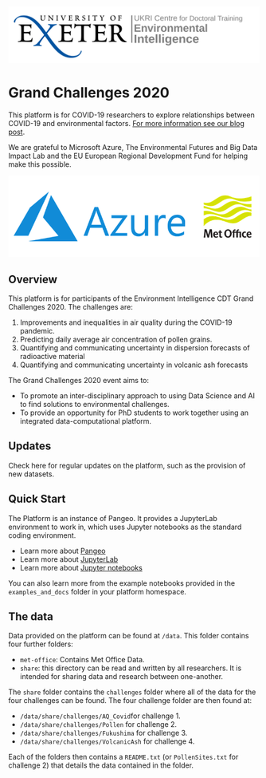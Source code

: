 ![EICDTLogo](examples/EILogo.png)

# Grand Challenges 2020

This platform is for COVID-19 researchers to explore relationships between COVID-19 and environmental factors. [For more information see our blog post](https://medium.com/informatics-lab/met-office-and-partners-offer-data-and-platform-for-covid-19-researchers-83848ac55f5f).

We are grateful to Microsoft Azure, The Environmental Futures and Big Data Impact Lab and the EU European Regional Development Fund for helping make this possible.

![Sponsors](examples/sponsors.png)

## Overview

This platform is for participants of the Environment Intelligence CDT Grand Challenges 2020. The challenges are:
1. Improvements and inequalities in air quality during the COVID-19 pandemic.
2. Predicting daily average air concentration of pollen grains.
3. Quantifying and communicating uncertainty in dispersion forecasts of radioactive material
4. Quantifying and communicating uncertainty in volcanic ash forecasts

The Grand Challenges 2020 event aims to:
- To promote an inter-disciplinary approach to using Data Science and AI to find solutions to environmental challenges.
- To provide an opportunity for PhD students to work together using an integrated data-computational platform.

## Updates

Check here for regular updates on the platform, such as the provision of new datasets.


## Quick Start

The Platform is an instance of Pangeo. It provides a JupyterLab environment to work in, which uses Jupyter notebooks as the standard coding environment.

* Learn more about [Pangeo](http://pangeo.io)
* Learn more about [JupyterLab](https://jupyterlab.readthedocs.io/en/stable)
* Learn more about [Jupyter notebooks](https://jupyterlab.readthedocs.io/en/stable/user/notebook.html)

You can also learn more from the example notebooks provided in the `examples_and_docs` folder in your platform homespace.


## The data

Data provided on the platform can be found at `/data`. This folder contains four further folders:

* `met-office`: Contains Met Office Data.
* `share`: this directory can be read and written by all researchers. It is intended for sharing data and research between one-another.

The `share` folder contains the `challenges` folder where all of the data for the four challenges can be found. The four challenge folder are then found at:
* `/data/share/challenges/AQ_Covid`for challenge 1.
* `/data/share/challenges/Pollen` for challenge 2.
* `/data/share/challenges/Fukushima` for challenge 3.
* `/data/share/challenges/VolcanicAsh` for challenge 4.

Each of the folders then contains a `README.txt` (or `PollenSites.txt` for challenge 2) that details the data contained in the folder.  
